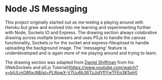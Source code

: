 # Node JS Messaging
This project originally started out as me testing a playing around with Heroku but grew and evolved into me learning and experimenting further with Node, Sockets IO and Express. The drawing section always colabrative drawing across multiple browsers and uses P5.js to handle the canvas functionality, Sockets.io for the socket and express-fileupload to handle uploading the background image. The 'messaging' feature is underdeveloped and is again more of me playing around and trying to learn. 

The drawing section was adapted from [Daniel Shiffman](http://shiffman.net/) from his (WebSockets and p5.js Tutorial)[https://www.youtube.com/watch?v=bjULmG8fqc8&list=PLRqwX-V7Uu6b36TzJidYfIYwTFEq3K5qH]
